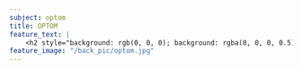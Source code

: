 ```yaml
---
subject: optom
title: OPTOM
feature_text: |
    <h2 style="background: rgb(0, 0, 0); background: rgba(0, 0, 0, 0.5); color: #f1f1f1; padding: 10px;">OPTOM</h2>
feature_image: "/back_pic/optom.jpg"
---
```

